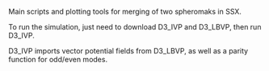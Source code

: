 Main scripts and plotting tools for merging of two spheromaks in SSX.

To run the simulation, just need to download D3_IVP and D3_LBVP, then run D3_IVP.

D3_IVP imports vector potential fields from D3_LBVP, as well as a parity function for odd/even modes.